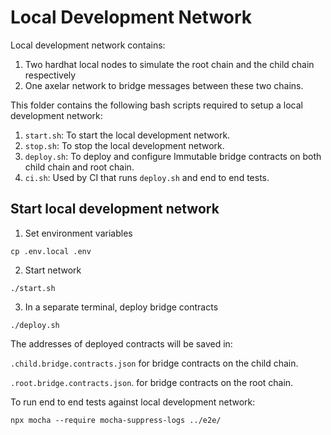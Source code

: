 # Local Development Network

Local development network contains:
1. Two hardhat local nodes to simulate the root chain and the child chain respectively
2. One axelar network to bridge messages between these two chains.

This folder contains the following bash scripts required to setup a local development network:
1. `start.sh`: To start the local development network.
2. `stop.sh`: To stop the local development network.
3. `deploy.sh`: To deploy and configure Immutable bridge contracts on both child chain and root chain.
4. `ci.sh`: Used by CI that runs `deploy.sh` and end to end tests.

## Start local development network
1. Set environment variables
```
cp .env.local .env
```
2. Start network
```
./start.sh
```
3. In a separate terminal, deploy bridge contracts
```
./deploy.sh
```
The addresses of deployed contracts will be saved in: 

`.child.bridge.contracts.json` for bridge contracts on the child chain.

`.root.bridge.contracts.json`. for bridge contracts on the root chain.

To run end to end tests against local development network:
```
npx mocha --require mocha-suppress-logs ../e2e/
```
